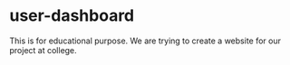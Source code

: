 # user-dashboard
This is for educational purpose.
We are trying to create a website for our project at college.
